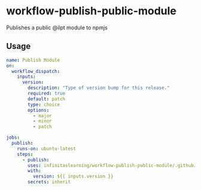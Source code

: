 # workflow-publish-public-module
Publishes a public @ilpt module to npmjs

## Usage

```yaml
name: Publish Module
on:
  workflow_dispatch:
    inputs:
      version:
        description: "Type of version bump for this release."
        required: true
        default: patch
        type: choice
        options:
          - major
          - minor
          - patch

jobs:
  publish:
    runs-on: ubuntu-latest
    steps:
      - publish:
        uses: infinitaslearning/workflow-publish-public-module/.github/workflows/publishmodule@v1
        with:
          version: ${{ inputs.version }}
        secrets: inherit
```
